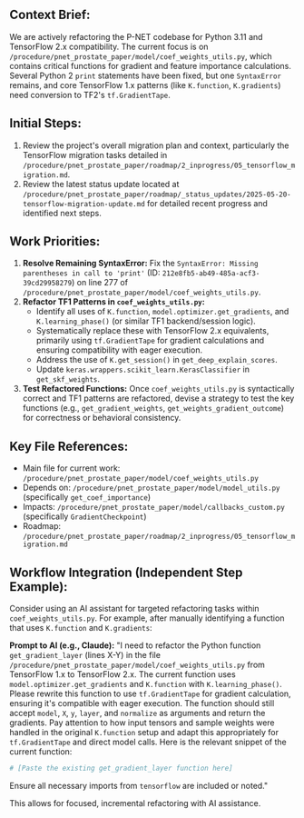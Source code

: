 ## Context Brief:
We are actively refactoring the P-NET codebase for Python 3.11 and TensorFlow 2.x compatibility. The current focus is on `/procedure/pnet_prostate_paper/model/coef_weights_utils.py`, which contains critical functions for gradient and feature importance calculations. Several Python 2 `print` statements have been fixed, but one `SyntaxError` remains, and core TensorFlow 1.x patterns (like `K.function`, `K.gradients`) need conversion to TF2's `tf.GradientTape`.

## Initial Steps:
1.  Review the project's overall migration plan and context, particularly the TensorFlow migration tasks detailed in `/procedure/pnet_prostate_paper/roadmap/2_inprogress/05_tensorflow_migration.md`.
2.  Review the latest status update located at `/procedure/pnet_prostate_paper/roadmap/_status_updates/2025-05-20-tensorflow-migration-update.md` for detailed recent progress and identified next steps.

## Work Priorities:
1.  **Resolve Remaining SyntaxError:** Fix the `SyntaxError: Missing parentheses in call to 'print'` (ID: `212e8fb5-ab49-485a-acf3-39cd29958279`) on line 277 of `/procedure/pnet_prostate_paper/model/coef_weights_utils.py`.
2.  **Refactor TF1 Patterns in `coef_weights_utils.py`:**
    *   Identify all uses of `K.function`, `model.optimizer.get_gradients`, and `K.learning_phase()` (or similar TF1 backend/session logic).
    *   Systematically replace these with TensorFlow 2.x equivalents, primarily using `tf.GradientTape` for gradient calculations and ensuring compatibility with eager execution.
    *   Address the use of `K.get_session()` in `get_deep_explain_scores`.
    *   Update `keras.wrappers.scikit_learn.KerasClassifier` in `get_skf_weights`.
3.  **Test Refactored Functions:** Once `coef_weights_utils.py` is syntactically correct and TF1 patterns are refactored, devise a strategy to test the key functions (e.g., `get_gradient_weights`, `get_weights_gradient_outcome`) for correctness or behavioral consistency.

## Key File References:
-   Main file for current work: `/procedure/pnet_prostate_paper/model/coef_weights_utils.py`
-   Depends on: `/procedure/pnet_prostate_paper/model/model_utils.py` (specifically `get_coef_importance`)
-   Impacts: `/procedure/pnet_prostate_paper/model/callbacks_custom.py` (specifically `GradientCheckpoint`)
-   Roadmap: `/procedure/pnet_prostate_paper/roadmap/2_inprogress/05_tensorflow_migration.md`

## Workflow Integration (Independent Step Example):
Consider using an AI assistant for targeted refactoring tasks within `coef_weights_utils.py`. For example, after manually identifying a function that uses `K.function` and `K.gradients`:

**Prompt to AI (e.g., Claude):**
"I need to refactor the Python function `get_gradient_layer` (lines X-Y) in the file `/procedure/pnet_prostate_paper/model/coef_weights_utils.py` from TensorFlow 1.x to TensorFlow 2.x.
The current function uses `model.optimizer.get_gradients` and `K.function` with `K.learning_phase()`.
Please rewrite this function to use `tf.GradientTape` for gradient calculation, ensuring it's compatible with eager execution. The function should still accept `model`, `X`, `y`, `layer`, and `normalize` as arguments and return the gradients.
Pay attention to how input tensors and sample weights were handled in the original `K.function` setup and adapt this appropriately for `tf.GradientTape` and direct model calls.
Here is the relevant snippet of the current function:
```python
# [Paste the existing get_gradient_layer function here]
```
Ensure all necessary imports from `tensorflow` are included or noted."

This allows for focused, incremental refactoring with AI assistance.